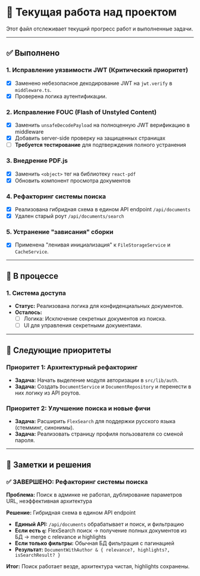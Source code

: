 # 🚧 Текущая работа над проектом

Этот файл отслеживает текущий прогресс работ и выполненные задачи.

---

## ✅ Выполнено

### 1. Исправление уязвимости JWT (Критический приоритет)
- [x] Заменено небезопасное декодирование JWT на `jwt.verify` в `middleware.ts`.
- [x] Проверена логика аутентификации.

### 2. Исправление FOUC (Flash of Unstyled Content)
- [x] Заменить `unsafeDecodePayload` на полноценную JWT верификацию в middleware
- [x] Добавить server-side проверку на защищенных страницах
- [ ] **Требуется тестирование** для подтверждения полного устранения

### 3. Внедрение PDF.js
- [x] Заменить `<object>` тег на библиотеку `react-pdf`
- [x] Обновить компонент просмотра документов

### 4. Рефакторинг системы поиска
- [x] Реализована гибридная схема в едином API endpoint `/api/documents`
- [x] Удален старый роут `/api/documents/search`

### 5. Устранение "зависания" сборки
- [x] Применена "ленивая инициализация" к `FileStorageService` и `CacheService`.

---

## 🔄 В процессе

### 1. Система доступа
- **Статус:** Реализована логика для конфиденциальных документов.
- **Осталось:**
    - [ ] Логика: Исключение секретных документов из поиска.
    - [ ] UI для управления секретными документами.

--- 

## 🎯 Следующие приоритеты

### Приоритет 1: Архитектурный рефакторинг
- **Задача:** Начать выделение модуля авторизации в `src/lib/auth`.
- **Задача:** Создать `DocumentService` и `DocumentRepository` и перенести в них логику из API роутов.

### Приоритет 2: Улучшение поиска и новые фичи
- **Задача:** Расширить `FlexSearch` для поддержки русского языка (стемминг, синонимы).
- **Задача:** Реализовать страницу профиля пользователя со сменой пароля.

---

## 📝 Заметки и решения

### ✅ ЗАВЕРШЕНО: Рефакторинг системы поиска

**Проблема:** Поиск в админке не работал, дублирование параметров URL, неэффективная архитектура

**Решение:** Гибридная схема в едином API endpoint
- **Единый API:** `/api/documents` обрабатывает и поиск, и фильтрацию
- **Если есть `q`:** FlexSearch поиск → получение полных документов из БД → merge с relevance и highlights
- **Если только фильтры:** Обычная БД фильтрация с пагинацией
- **Результат:** `DocumentWithAuthor & { relevance?, highlights?, isSearchResult? }`

**Итог:** Поиск работает везде, архитектура чистая, highlights сохранены.